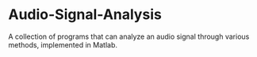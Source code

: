 # Audio-Signal-Analysis
A collection of programs that can analyze an audio signal through various methods, implemented in Matlab.
